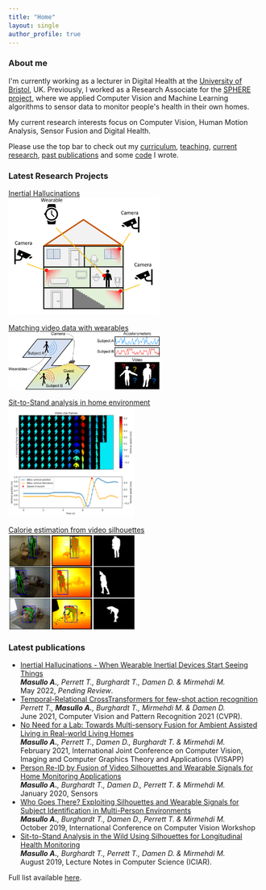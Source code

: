 ```yaml
---
title: "Home"
layout: single
author_profile: true
---
```


### About me 
I'm currently working as a lecturer in Digital Health at the [University of Bristol](https://www.bristol.ac.uk/), UK. Previously, I worked as a Research Associate for the [SPHERE project](https://www.irc-sphere.ac.uk/), where we applied Computer Vision and Machine Learning algorithms to sensor data to monitor people's health in their own homes.

My current research interests focus on Computer Vision, Human Motion Analysis, Sensor Fusion and Digital Health.

Please use the top bar to check out my [curriculum](/curriculum/), [teaching](/teaching/), [current research](/research/), [past publications](/publications/) and some [code](/code/) I wrote.

### Latest Research Projects
[Inertial Hallucinations](/research/#inertial-hallucinations)<br/>
[<img src="/assets/images/inertial_hallucinations_house.png" alt="Inertial Hallucinations" width="300"/>](/research/#inertial-hallucinations)


[Matching video data with wearables](/research/#matching-video-data-with-wearables)<br/>
[<img src="/assets/images/silhouwear_framework.png" alt="Matching video data with wearables" width="300"/>](/research/#matching-video-data-with-wearables)


[Sit-to-Stand analysis in home environment](/research/#sit-to-stand-analysis)<br/>
[<img src="/assets/images/sts_frames.png" alt="Sit-to-Stand algorithm" width="250"/>](/research/#sit-to-stand-analysis)


[Calorie estimation from video silhouettes](/research/#calorie-estimation-from-video)<br/>
[<img src="/assets/images/silhouettes.png" alt="Calorie estimation from video silhouettes" width="250"/>](/research/#calorie-estimation-from-video)

### Latest publications
*	[Inertial Hallucinations - When Wearable Inertial Devices Start Seeing Things](#) <br/>
	_<strong>Masullo A.</strong>, Perrett T., Burghardt T., Damen D. & Mirmehdi M._<br/>
	May 2022, _Pending Review_.
*	[Temporal-Relational CrossTransformers for few-shot action recognition](https://openaccess.thecvf.com/content/CVPR2021/papers/Perrett_Temporal-Relational_CrossTransformers_for_Few-Shot_Action_Recognition_CVPR_2021_paper.pdf) <br/>
	_Perrett T., <strong>Masullo A.</strong>, Burghardt T., Mirmehdi M. & Damen D._<br/>
	June 2021, Computer Vision and Pattern Recognition 2021 (CVPR).
*	[No Need for a Lab: Towards Multi-sensory Fusion for Ambient Assisted Living in Real-world Living Homes](https://www.scitepress.org/Link.aspx?doi=10.5220/0010202903280337) <br/>
	_<strong>Masullo A.</strong>, Perrett T., Damen D., Burghardt T. & Mirmehdi M._<br/>
	February 2021, International Joint Conference on Computer Vision, Imaging and Computer Graphics Theory and Applications (VISAPP)
*	[Person Re-ID by Fusion of Video Silhouettes and Wearable Signals for Home Monitoring Applications](https://www.mdpi.com/1424-8220/20/9/2576) <br/>
	_<strong>Masullo A.</strong>, Burghardt T., Damen D., Perrett T. & Mirmehdi M._<br/>
	January 2020, Sensors
*	[Who Goes There? Exploiting Silhouettes and Wearable Signals for Subject Identification in Multi-Person Environments](http://openaccess.thecvf.com/content_ICCVW_2019/papers/CVPM/Masullo_Who_Goes_There_Exploiting_Silhouettes_and_Wearable_Signals_for_Subject_ICCVW_2019_paper.pdf) <br/>
	_<strong>Masullo A.</strong>, Burghardt T., Damen D., Perrett T. & Mirmehdi M._<br/>
	October 2019, International Conference on Computer Vision Workshop	
*	[Sit-to-Stand Analysis in the Wild Using Silhouettes for Longitudinal Health Monitoring](https://arxiv.org/abs/1910.01370) <br/>
	_<strong>Masullo A.</strong>, Burghardt T., Perrett T., Damen D. & Mirmehdi M._<br/>
	August 2019, Lecture Notes in Computer Science (ICIAR).	
	
Full list available [here](/publications/).
